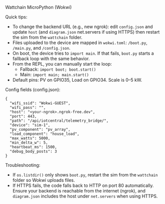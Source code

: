 Wattchain MicroPython (Wokwi)

Quick tips:

- To change the backend URL (e.g., new ngrok): edit `config.json` and update `host` (and `diagram.json` net.servers if using HTTPS) then restart the sim from the `wattchain` folder.
- Files uploaded to the device are mapped in `wokwi.toml`: `/boot.py`, `/main.py`, and `/config.json`.
- On boot, the device tries to `import main`. If that fails, `boot.py` starts a fallback loop with the same behavior.
- From the REPL, you can manually start the loop:
  - Fallback: `import boot; boot.start()`
  - Main: `import main; main.start()`
- Default pins: PV on GPIO35, Load on GPIO34. Scale is 0–5 kW.

Config fields (config.json):

```
{
  "wifi_ssid": "Wokwi-GUEST",
  "wifi_pass": "",
  "host": "<your-ngrok>.ngrok-free.dev",
  "port": 443,
  "path": "/api/iotcentral/telemetry_bridge/",
  "device": "sim-1",
  "pv_component": "pv_array",
  "load_component": "house_load",
  "max_watts": 5000,
  "min_delta_w": 5,
  "heartbeat_ms": 1500,
  "debug_body_posts": 3
}
```

Troubleshooting:

- If `os.listdir()` only shows `boot.py`, restart the sim from the `wattchain` folder so Wokwi uploads files.
- If HTTPS fails, the code falls back to HTTP on port 80 automatically. Ensure your backend is reachable from the internet (ngrok), and `diagram.json` includes the host under `net.servers` when using HTTPS.